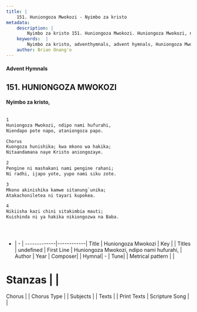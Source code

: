 ```yaml
---
title: |
    151. Huniongoza Mwokozi - Nyimbo za kristo
metadata:
    description: |
        Nyimbo za kristo 151. Huniongoza Mwokozi. Huniongoza Mwokozi, ndipo nami hufurahi,  Niendapo pote napo, ataniongoza papo.  Chorus Kuongoza hunishika; kwa mkono wa hakika;  Nitaandamana naye Kristo aniongozaye.  
    keywords:  |
        Nyimbo za kristo, adventhymnals, advent hymnals, Huniongoza Mwokozi, Huniongoza Mwokozi, ndipo nami hufurahi, . 
    author: Brian Onang'o
---
```


#### Advent Hymnals
## 151. HUNIONGOZA MWOKOZI
####  Nyimbo za kristo,

```txt

1
Huniongoza Mwokozi, ndipo nami hufurahi, 
Niendapo pote napo, ataniongoza papo.

Chorus
Kuongoza hunishika; kwa mkono wa hakika; 
Nitaandamana naye Kristo aniongozaye.

2
Pengine ni mashakani nami pengine rahani; 
Ni radhi, ijapo yote, yupo nami siku zote.

3
Mkono akinishika kamwe sitanung`unika; 
Atakachoniletea ni tayari kupokea.

4
Nikiisha kazi chini sitakimbia mauti; 
Kuishinda ni ya hakika nikiongozwa na Baba.





```

- |   -  |
-------------|------------|
Title | Huniongoza Mwokozi |
Key |  |
Titles | undefined |
First Line | Huniongoza Mwokozi, ndipo nami hufurahi,  |
Author | 
Year | 
Composer| |
Hymnal|  - |
Tune|  |
Metrical pattern | |
# Stanzas |  |
Chorus |  |
Chorus Type |  |
Subjects | |
Texts |  |
Print Texts | 
Scripture Song |  |
    
